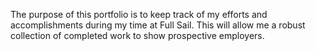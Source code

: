 The purpose of this portfolio is to keep track of my efforts and accomplishments during my time at Full Sail. This will allow me a robust collection of completed work to show prospective employers.
